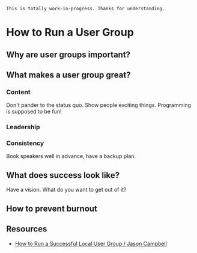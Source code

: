 `This is totally work-in-progress. Thanks for understanding.`

# How to Run a User Group

## Why are user groups important?

## What makes a user group great?

### Content

Don't pander to the status quo. Show people exciting things. Programming is supposed to be fun! 

### Leadership

### Consistency

Book speakers well in advance, have a backup plan.

## What does success look like?

Have a vision. What do you want to get out of it?

## How to prevent burnout

## Resources

* [How to Run a Successful Local User Group / Jason Campbell](https://www.youtube.com/watch?v=3ME7Q2YwzR0)

